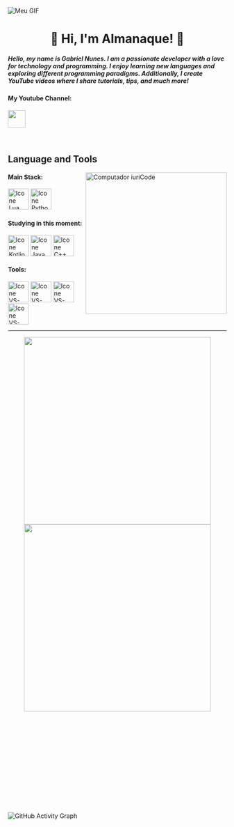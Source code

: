 ![Meu GIF](https://media.giphy.com/media/v1.Y2lkPTc5MGI3NjExbDZzcDFqbHozYmU2ZTIwejdtcTA2dDNveHAxZDl4Z3BtYjVncXcxNCZlcD12MV9pbnRlcm5hbF9naWZfYnlfaWQmY3Q9Zw/JOa5UJkriAgjCE7KlB/source.gif)

<h1 align="center">👋 Hi, I'm Almanaque! 🚀</h1>
<h5>Hello, my name is Gabriel Nunes. I am a passionate developer with a love for technology and programming. I enjoy learning new languages and exploring different programming paradigms. Additionally, I create YouTube videos where I share tutorials, tips, and much more!</h5>

<h4>My Youtube Channel:</h4>

<a href="https://www.youtube.com/@AlmanaqueCode"><img src="https://cdn.discordapp.com/emojis/1006232573040668682.webp?size=128&quality=lossless" width="40"></a>

<br>

## Language and Tools

<img src="https://cdn.discordapp.com/emojis/1242669751537238187.gif?size=128&quality=lossless" min-width="325px" max-width="325px" width="325px" align="right" alt="Computador iuriCode">

#### Main Stack:
  [<img height="48px" width="48px" alt="Icone Lua" src="https://upload.wikimedia.org/wikipedia/commons/c/cf/Lua-Logo.svg"/>](https://www.lua.org/)
  [<img height="48px" width="48px" alt="Icone Python" src="https://upload.wikimedia.org/wikipedia/commons/c/c3/Python-logo-notext.svg"/>](https://www.python.org/)

#### Studying in this moment:
  [<img height="48px" width="48px" alt="Icone Kotlin" src="https://upload.wikimedia.org/wikipedia/commons/7/74/Kotlin_Icon.png"/>](https://kotlinlang.org/)
  [<img height="48px" width="48px" alt="Icone Java" src="https://cdn.discordapp.com/emojis/930107140776022048.webp?size=128&quality=lossless"/>](https://www.java.com/)
  [<img height="48px" width="48px" alt="Icone C++" src="https://upload.wikimedia.org/wikipedia/commons/1/18/ISO_C%2B%2B_Logo.svg"/>](https://isocpp.org/)

#### Tools:

  [<img height="48px" width="48px" alt="Icone VS-Code" src="https://skillicons.dev/icons?i=vscode"/>](https://code.visualstudio.com/)
  [<img height="48px" width="48px" alt="Icone VS-Code" src="https://skillicons.dev/icons?i=github"/>](https://github.com/)
  [<img height="48px" width="48px" alt="Icone VS-Code" src="https://skillicons.dev/icons?i=git"/>](https://git-scm.com/)
  [<img height="48px" width="48px" alt="Icone VS-Code" src="https://cdn.discordapp.com/emojis/970425588298969219.webp?size=128&quality=lossless"/>](https://create.roblox.com)

---
<div align="center" style="margin-bottom:200px">
   <img width="430" align="center" src="https://github-readme-stats.vercel.app/api?username=almanaq3&theme=radical&title_color=FFFFFF&text_color=FFFFFF&bg_color=090B1B&icon_color=FFFFFF&border_color=FFFFFF">
   <img width="430" align="center" src="https://github-readme-stats-anuraghazra1.vercel.app/api/top-langs/?username=almanaq3&layout=compact&theme=radical&langs_count=6&bg_color=090B1B&text_color=FFFFFF&title_color=FFFFFF">
</div>

</a>

<br>

![GitHub Activity Graph](https://github-readme-activity-graph.vercel.app/graph?username=almanaq3&theme=github-dark&point=ffffff&radius=16#gh-dark-mode-only"%20alt="GitHub%20Activity%20Graph")
